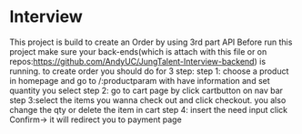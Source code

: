 # Interview
This project is build to create an Order by using 3rd part API
Before run this project make sure your back-ends(which is attach with this file or on repos:https://github.com/AndyUC/JungTalent-Interview-backend) is running. 
to create order you should do for 3 step:
step 1: choose a product in homepage and go to /:productparam with have information and set quantity you select
step 2: go to cart page by click cartbutton on nav bar
step 3:select the items you wanna check out and click checkout. you also change the qty or delete the item in cart
step 4: insert the need input click Confirm-> it will redirect you to payment page
